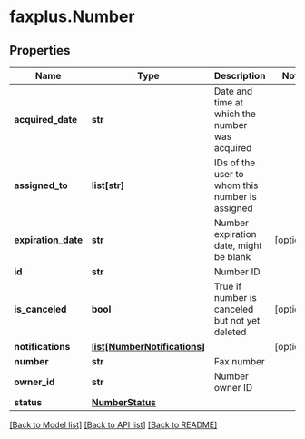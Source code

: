 # faxplus.Number


## Properties

Name | Type | Description | Notes
------------ | ------------- | ------------- | -------------
**acquired_date** | **str** | Date and time at which the number was acquired | 
**assigned_to** | **list[str]** | IDs of the user to whom this number is assigned | 
**expiration_date** | **str** | Number expiration date, might be blank | [optional] 
**id** | **str** | Number ID | 
**is_canceled** | **bool** | True if number is canceled but not yet deleted | [optional] 
**notifications** | [**list[NumberNotifications]**](NumberNotifications.md) |  | [optional] 
**number** | **str** | Fax number | 
**owner_id** | **str** | Number owner ID | 
**status** | [**NumberStatus**](NumberStatus.md) |  | 

[[Back to Model list]](../README.md#documentation-for-models) [[Back to API list]](../README.md#documentation-for-api-endpoints) [[Back to README]](../README.md)

